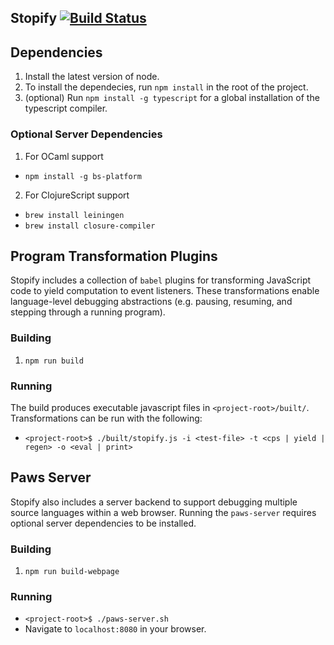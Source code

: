 ## Stopify [![Build Status](https://travis-ci.org/plasma-umass/Stopify.svg?branch=master)](https://travis-ci.org/plasma-umass/Stopify)

## Dependencies
1. Install the latest version of node.
2. To install the dependecies, run `npm install` in the root of the project.
3. (optional) Run `npm install -g typescript` for a global installation of the
   typescript compiler.
### Optional Server Dependencies
1. For OCaml support
 - `npm install -g bs-platform`
2. For ClojureScript support
 - `brew install leiningen`
 - `brew install closure-compiler`

## Program Transformation Plugins
Stopify includes a collection of `babel` plugins for transforming JavaScript
code to yield computation to event listeners. These transformations enable
language-level debugging abstractions (e.g. pausing, resuming, and stepping
through a running program).

### Building
1. `npm run build`

### Running
The build produces executable javascript files in `<project-root>/built/`.
Transformations can be run with the following:
 - `<project-root>$ ./built/stopify.js -i <test-file> -t <cps | yield | regen>
   -o <eval | print>`

## Paws Server
Stopify also includes a server backend to support debugging multiple source
languages within a web browser. Running the `paws-server` requires optional
server dependencies to be installed.

### Building
1. `npm run build-webpage`

### Running
 - `<project-root>$ ./paws-server.sh`
 - Navigate to `localhost:8080` in your browser.
